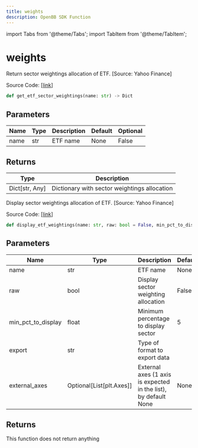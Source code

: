 ```yaml
---
title: weights
description: OpenBB SDK Function
---
```


import Tabs from '@theme/Tabs';
import TabItem from '@theme/TabItem';

# weights

<Tabs>
<TabItem value="model" label="Model" default>

Return sector weightings allocation of ETF. [Source: Yahoo Finance]

Source Code: [[link](https://github.com/OpenBB-finance/OpenBBTerminal/tree/main/openbb_terminal/etf/yfinance_model.py#L15)]

```python
def get_etf_sector_weightings(name: str) -> Dict
```
## Parameters

| Name | Type | Description | Default | Optional |
| ---- | ---- | ----------- | ------- | -------- |
| name | str | ETF name | None | False |

## Returns

| Type | Description |
| ---- | ----------- |
| Dict[str, Any] | Dictionary with sector weightings allocation |



</TabItem>
<TabItem value="view" label="View">

Display sector weightings allocation of ETF. [Source: Yahoo Finance]

Source Code: [[link](https://github.com/OpenBB-finance/OpenBBTerminal/tree/main/openbb_terminal/etf/yfinance_view.py#L27)]

```python
def display_etf_weightings(name: str, raw: bool = False, min_pct_to_display: float = 5, export: str = "", external_axes: Optional[List[matplotlib.axes._axes.Axes]] = None) -> None
```
## Parameters

| Name | Type | Description | Default | Optional |
| ---- | ---- | ----------- | ------- | -------- |
| name | str | ETF name | None | False |
| raw | bool | Display sector weighting allocation | False | True |
| min_pct_to_display | float | Minimum percentage to display sector | 5 | True |
| export | str | Type of format to export data |  | True |
| external_axes | Optional[List[plt.Axes]] | External axes (1 axis is expected in the list), by default None | None | True |

## Returns

This function does not return anything



</TabItem>
</Tabs>
